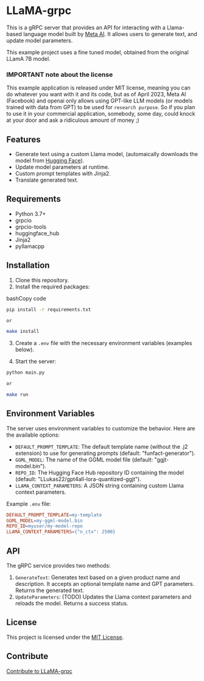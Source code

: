 # LLaMA-grpc

This is a gRPC server that provides an API for interacting with a Llama-based language model built by [Meta AI](https://ai.facebook.com/blog/large-language-model-llama-meta-ai/). It allows users to generate text, and update model parameters.

This example project uses a fine tuned model, obtained from the original LLamA 7B model.

### IMPORTANT note about the license
This example application is released under MIT license, meaning you can do whatever you want with it and its code, but as of April 2023, Meta AI (Facebook) and openai only allows using GPT-like LLM models (or models trained with data from GPT) to be used for `research purpose`. So if you plan to use it in your commercial application, somebody,  some day, could knock at your door and ask a ridiculous amount of money ;)  

## Features

-   Generate text using a custom Llama model, (automaically downloads the model from [Hugging Face](https://huggingface.co/models)).
-   Update model parameters at runtime.
-   Custom prompt templates with Jinja2.
-   Translate generated text.

## Requirements

-   Python 3.7+
-   grpcio
-   grpcio-tools
-   huggingface_hub
-   Jinja2
-   pyllamacpp

## Installation

1.  Clone this repository.
2.  Install the required packages:

bashCopy code

```bash
pip install -r requirements.txt

or

make install
```

3.  Create a `.env` file with the necessary environment variables (examples below).
    
4.  Start the server:
```bash
python main.py

or 

make run
``` 

## Environment Variables

The server uses environment variables to customize the behavior. Here are the available options:

-   `DEFAULT_PROMPT_TEMPLATE`: The default template name (without the .j2 extension) to use for generating prompts (default: "funfact-generator").
-   `GGML_MODEL`: The name of the GGML model file (default: "ggjt-model.bin").
-   `REPO_ID`: The Hugging Face Hub repository ID containing the model (default: "LLukas22/gpt4all-lora-quantized-ggjt").
-   `LLAMA_CONTEXT_PARAMETERS`: A JSON string containing custom Llama context parameters.

Example `.env` file:
```makefile
DEFAULT_PROMPT_TEMPLATE=my-template
GGML_MODEL=my-ggml-model.bin
REPO_ID=myuser/my-model-repo
LLAMA_CONTEXT_PARAMETERS={"n_ctx": 2500}
``` 

## API

The gRPC service provides two methods:

1.  `GenerateText`: Generates text based on a given product name and description. It accepts an optional template name and GPT parameters. Returns the generated text.
2.  `UpdateParameters`: (TODO) Updates the Llama context parameters and reloads the model. Returns a success status.

## License

This project is licensed under the [MIT License](https://chat.openai.com/LICENSE).

## Contribute
[Contribute to LLaMA-grpc](CONTRIBUTE.md)

